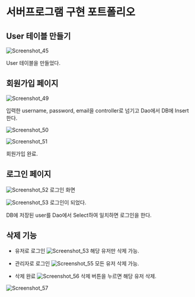 # 서버프로그램 구현 포트폴리오

## User 테이블 만들기

![Screenshot_45](https://user-images.githubusercontent.com/74044226/104277969-32b98980-54eb-11eb-8c13-f825a504916f.png)

User 테이블을 만들었다.


## 회원가입 페이지

![Screenshot_49](https://user-images.githubusercontent.com/74044226/104278248-a22f7900-54eb-11eb-878a-021975ea546d.png)

입력한 username, password, email을 controller로 넘기고 Dao에서 DB에 Insert 한다.

![Screenshot_50](https://user-images.githubusercontent.com/74044226/104278280-afe4fe80-54eb-11eb-96d4-0aba9d9a4bf8.png)

![Screenshot_51](https://user-images.githubusercontent.com/74044226/104278606-34d01800-54ec-11eb-92c9-b7c85b61c71a.png)

회원가입 완료.

## 로그인 페이지

![Screenshot_52](https://user-images.githubusercontent.com/74044226/104278306-bbd0c080-54eb-11eb-9596-02be4d9aee47.png)
로그인 화면

![Screenshot_53](https://user-images.githubusercontent.com/74044226/104278343-ce4afa00-54eb-11eb-8286-82a8df7741f0.png)
로그인이 되었다.

DB에 저장된 user를 Dao에서 Select하여 일치하면 로그인을 한다.

## 삭제 기능

- 유저로 로그인
![Screenshot_53](https://user-images.githubusercontent.com/74044226/104278343-ce4afa00-54eb-11eb-8286-82a8df7741f0.png)
해당 유저만 삭제 가능.

- 관리자로 로그인
![Screenshot_55](https://user-images.githubusercontent.com/74044226/104278445-f8042100-54eb-11eb-9103-d7be10facbef.png)
모든 유저 삭제 가능.

- 삭제 완료
![Screenshot_56](https://user-images.githubusercontent.com/74044226/104278543-1f5aee00-54ec-11eb-8dfe-b6f2ae1a95a3.png)
삭제 버튼을 누르면 해당 유저 삭제.

![Screenshot_57](https://user-images.githubusercontent.com/74044226/104278720-65b04d00-54ec-11eb-8ee1-2e0c50316906.png)


